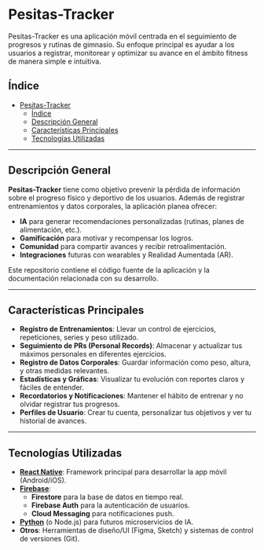 # Pesitas-Tracker

Pesitas-Tracker es una aplicación móvil centrada en el seguimiento de progresos y rutinas de gimnasio. Su enfoque principal es ayudar a los usuarios a registrar, monitorear y optimizar su avance en el ámbito fitness de manera simple e intuitiva.

## Índice

- [Pesitas-Tracker](#pesitas-tracker)
  - [Índice](#índice)
  - [Descripción General](#descripción-general)
  - [Características Principales](#características-principales)
  - [Tecnologías Utilizadas](#tecnologías-utilizadas)

---

## Descripción General

**Pesitas-Tracker** tiene como objetivo prevenir la pérdida de información sobre el progreso físico y deportivo de los usuarios. Además de registrar entrenamientos y datos corporales, la aplicación planea ofrecer:

- **IA** para generar recomendaciones personalizadas (rutinas, planes de alimentación, etc.).
- **Gamificación** para motivar y recompensar los logros.
- **Comunidad** para compartir avances y recibir retroalimentación.
- **Integraciones** futuras con wearables y Realidad Aumentada (AR).

Este repositorio contiene el código fuente de la aplicación y la documentación relacionada con su desarrollo.

---

## Características Principales

- **Registro de Entrenamientos**: Llevar un control de ejercicios, repeticiones, series y peso utilizado.
- **Seguimiento de PRs (Personal Records)**: Almacenar y actualizar tus máximos personales en diferentes ejercicios.
- **Registro de Datos Corporales**: Guardar información como peso, altura, y otras medidas relevantes.
- **Estadísticas y Gráficas**: Visualizar tu evolución con reportes claros y fáciles de entender.
- **Recordatorios y Notificaciones**: Mantener el hábito de entrenar y no olvidar registrar tus progresos.
- **Perfiles de Usuario**: Crear tu cuenta, personalizar tus objetivos y ver tu historial de avances.

---

## Tecnologías Utilizadas

- **[React Native](https://reactnative.dev/)**: Framework principal para desarrollar la app móvil (Android/iOS).
- **[Firebase](https://firebase.google.com/)**:  
  - **Firestore** para la base de datos en tiempo real.  
  - **Firebase Auth** para la autenticación de usuarios.  
  - **Cloud Messaging** para notificaciones push.
- **[Python](https://www.python.org/)** (o Node.js) para futuros microservicios de IA.
- **Otros**: Herramientas de diseño/UI (Figma, Sketch) y sistemas de control de versiones (Git).
